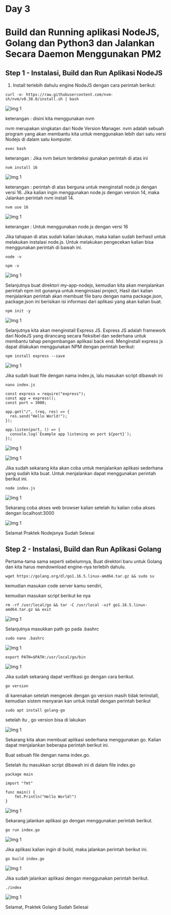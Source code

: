 # Day 3
# Build dan Running aplikasi NodeJS, Golang dan Python3 dan Jalankan Secara Daemon Menggunakan PM2

## Step 1 -  Instalasi, Build dan Run Aplikasi NodeJS

1. Install terlebih dahulu engine NodeJS dengan cara perintah berikut:
  
```
curl -o- https://raw.githubusercontent.com/nvm-sh/nvm/v0.38.0/install.sh | bash
```

![Img 1](assets/1.png)

keterangan : disini kita menggunakan nvm

nvm merupakan singkatan dari Node Version Manager. nvm adalah sebuah program yang akan membantu kita untuk menggunakan lebih dari satu versi Nodejs di dalam satu komputer.

```
exec bash
```

keterangan : Jika nvm belum terdeteksi gunakan perintah di atas ini

```
nvm install 16
```

![Img 1](assets/2.png)

keterangan : perintah di atas berguna untuk menginstall node.js dengan versi 16. Jika kalian ingin menggunakan node.js dengan version 14, maka Jalankan perintah nvm install 14.

```
nvm use 16  
```

![Img 1](assets/3.png)

keterangan : Untuk menggunakan node.js dengan versi 16

Jika tahapan di atas sudah kalian lakukan, maka kalian sudah berhasil untuk melakukan instalasi node.js. Untuk melakukan pengecekan kalian bisa menggunakan perintah di bawah ini.

```
node -v
```

```
npm -v
```

![Img 1](assets/4.png)

Selanjutnya buat direktori my-app-nodejs, kemudian kita akan menjalankan perintah npm init gunanya untuk menginisiasi project, Hasil dari kalian menjalankan perintah akan membuat file baru dengan nama package.json, package.json ini berisikan isi informasi dari aplikasi yang akan kalian buat.

```
npm init -y
```

![Img 1](assets/5.png)

Selanjutnya kita akan menginstall Express JS. Express JS adalah framework dari NodeJS yang dirancang secara fleksibel dan sederhana untuk membantu tahap pengembangan aplikasi back end. Menginstall express js dapat dilakukan menggunakan NPM dengan perintah berikut:

```
npm install express --save
```

![Img 1](assets/6.png)

Jika sudah buat file dengan nama index.js, lalu masukan script dibawah ini

```
nano index.js
```

```
const express = require("express");
const app = express();
const port = 3000;

app.get("/", (req, res) => {
  res.send("Hello World!");
});

app.listen(port, () => {
  console.log(`Example app listening on port ${port}`);
});
```

![Img 1](assets/7.1.png)

![Img 1](assets/7.2.png)

Jika sudah sekarang kita akan coba untuk menjalankan aplikasi sederhana yang sudah kita buat. Untuk menjalankan dapat menggunakan perintah berikut ini.

```
node index.js
```
 
![Img 1](assets/8.png)

Sekarang coba akses web browser kalian setelah itu kalian coba akses dengan localhost:3000

![Img 1](assets/9.png)

Selamat Praktek Nodejsnya Sudah Selesai



## Step 2 -  Instalasi, Build dan Run Aplikasi Golang

Pertama-tama sama seperti sebelumnya, Buat direktori baru untuk Golang dan kita harus mendownload engine-nya terlebih dahulu.

```
wget https://golang.org/dl/go1.16.5.linux-amd64.tar.gz && sudo su
```
kemudian masukan code server kamu sendiri, 

kemudian masukan script berikut ke nya

```
rm -rf /usr/local/go && tar -C /usr/local -xzf go1.16.5.linux-amd64.tar.gz && exit
```

![Img 1](assets/10.png)

Selanjutnya masukkan path go pada .bashrc

```
sudo nano .bashrc
```

![Img 1](assets/11.png)

```
export PATH=$PATH:/usr/local/go/bin
```

![Img 1](assets/12.png)

Jika sudah sekarang dapat verifikasi go dengan cara berikut.

```
go version
```

di karenakan setelah mengecek dengan go version masih tidak terinstall, kemudian sistem menyaran kan untuk install dengan perintah berikut 

```
sudo apt install golang-go
```

setelah itu , go version bisa di lakukan 

![Img 1](assets/13.png)

Sekarang kita akan membuat aplikasi sederhana menggunakan go. Kalian dapat menjalankan beberapa perintah berikut ini.

Buat sebuah file dengan nama index.go.

Setelah itu masukkan script dibawah ini di dalam file index.go

```
package main

import "fmt"

func main() {
    fmt.Println("Hello World!")
}
```

![Img 1](assets/14.png)

Sekarang jalankan aplikasi go dengan menggunakan perintah berikut.

```
go run index.go
```

![Img 1](assets/15.png)

Jika aplikasi kalian ingin di build, maka jalankan perintah berikut ini.

```
go build index.go
```

![Img 1](assets/16.png)

Jika sudah jalankan aplikasi dengan menggunakan perintah berikut.

```
./index
```

![Img 1](assets/17.png)

Selamat, Praktek Golang Sudah Selesai





